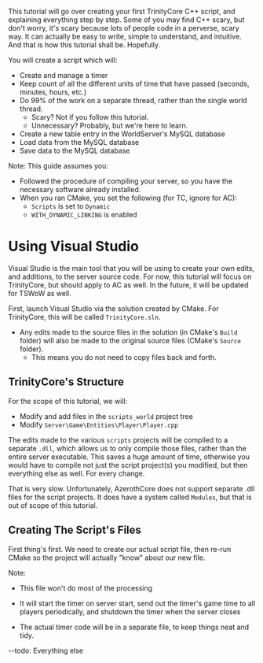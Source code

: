 This tutorial will go over creating your first TrinityCore C++ script, and explaining everything step by step.
Some of you may find C++ scary, but don't worry, it's scary because lots of people code in a perverse, scary way.
It can actually be easy to write, simple to understand, and intuitive. And that is how this tutorial shall be. Hopefully.

You will create a script which will: 

* Create and manage a timer
* Keep count of all the different units of time that have passed (seconds, minutes, hours, etc.)
* Do 99% of the work on a separate thread, rather than the single world thread.
  - Scary? Not if you follow this tutorial. 
   * Unnecessary? Probably, but we're here to learn.
* Create a new table entry in the WorldServer's MySQL database
* Load data from the MySQL database
* Save data to the MySQL database

Note: This guide assumes you:
* Followed the procedure of compiling your server, so you have the necessary software already installed.
* When you ran CMake, you set the following (for TC, ignore for AC):
  - `Scripts` is set to `Dynamic`
  - `WITH_DYNAMIC_LINKING` is enabled

# Using Visual Studio

Visual Studio is the main tool that you will be using to create your own edits, and additions, to the server source code. For now, this tutorial will focus on TrinityCore, but should apply to AC as well. In the future, it will be updated for TSWoW as well.

First, launch Visual Studio via the solution created by CMake. For TrinityCore, this will be called `TrinityCore.sln`.
* Any edits made to the source files in the solution (in CMake's `Build` folder) will also be made to the original source files (CMake's `Source` folder).
  - This means you do not need to copy files back and forth.

## TrinityCore's Structure

For the scope of this tutorial, we will: 
* Modify and add files in the `scripts_world` project tree
* Modify `Server\Game\Entities\Player\Player.cpp`

The edits made to the various `scripts` projects will be compiled to a separate `.dll`, which allows us to only compile those files, rather than the entire server executable. This saves a huge amount of time, otherwise you would have to compile not just the script project(s) you modified, but then everything else as well. For every change.

That is very slow. Unfortunately, AzerothCore does not support separate .dll files for the script projects. It does have a system called `Modules`, but that is out of scope of this tutorial.

## Creating The Script's Files

First thing's first. We need to create our actual script file, then re-run CMake so the project will actually "know" about our new file.

Note:
* This file won't do most of the processing
 - It will start the timer on server start, send out the timer's game time to all players periodically, and shutdown the timer when the server closes
* The actual timer code will be in a separate file, to keep things neat and tidy.

--todo: Everything else
